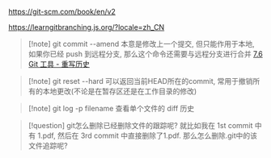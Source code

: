 https://git-scm.com/book/en/v2

https://learngitbranching.js.org/?locale=zh_CN


>[!note] git commit --amend
>本意是修改上一个提交, 但只能作用于本地, 如果你已经 push 到远程分支, 那么这个命令还需要与远程分支进行合并
>[7.6 Git 工具 - 重写历史](https://git-scm.com/book/zh/v2/Git-%E5%B7%A5%E5%85%B7-%E9%87%8D%E5%86%99%E5%8E%86%E5%8F%B2)


>[!note] git reset --hard
>可以返回当前HEAD所在的commit, 常用于撤销所有的本地更改(不论是在暂存区还是在工作目录的修改)


>[!note] git log -p filename
>查看单个文件的 diff 历史

>[!question] git怎么删除已经删除文件的跟踪呢?
>就比如我在 1st commit 中有 1.pdf, 然后在 3rd commit 中直接删除了1.pdf. 那么怎么删除.git中的该文件追踪呢?

